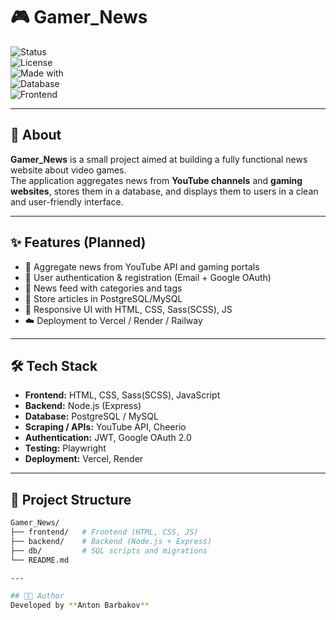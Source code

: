# 🎮 Gamer_News  

![Status](https://img.shields.io/badge/status-in%20development-yellow)  
![License](https://img.shields.io/badge/license-MIT-blue)  
![Made with](https://img.shields.io/badge/Made%20with-Node.js-green)  
![Database](https://img.shields.io/badge/DB-PostgreSQL-lightblue)  
![Frontend](https://img.shields.io/badge/frontend-HTML%20%7C%20CSS%20%7C%20JS-orange)  

---

## 📖 About
**Gamer_News** is a small project aimed at building a fully functional news website about video games.  
The application aggregates news from **YouTube channels** and **gaming websites**, stores them in a database, and displays them to users in a clean and user-friendly interface.  

---

## ✨ Features (Planned)
- 🔗 Aggregate news from YouTube API and gaming portals  
- 👤 User authentication & registration (Email + Google OAuth)  
- 📰 News feed with categories and tags  
- 💾 Store articles in PostgreSQL/MySQL  
- 📱 Responsive UI with HTML, CSS, Sass(SCSS), JS  
- ☁️ Deployment to Vercel / Render / Railway  

---

## 🛠️ Tech Stack
- **Frontend:** HTML, CSS, Sass(SCSS), JavaScript  
- **Backend:** Node.js (Express)  
- **Database:** PostgreSQL / MySQL  
- **Scraping / APIs:** YouTube API, Cheerio  
- **Authentication:** JWT, Google OAuth 2.0  
- **Testing:** Playwright  
- **Deployment:** Vercel, Render  

---

## 📂 Project Structure
```bash
Gamer_News/
├── frontend/   # Frontend (HTML, CSS, JS)
├── backend/    # Backend (Node.js + Express)
├── db/         # SQL scripts and migrations
└── README.md

---

## 👨‍💻 Author
Developed by **Anton Barbakov**